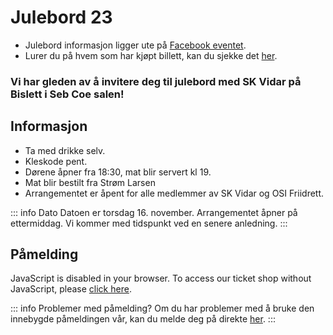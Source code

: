 # Julebord 23

* Julebord informasjon ligger ute på [Facebook eventet](https://www.facebook.com/events/1359388694612729/).
* Lurer du på hvem som har kjøpt billett, kan du sjekke det [her](./attending).

### Vi har gleden av å invitere deg til julebord med SK Vidar på Bislett i Seb Coe salen!

## Informasjon

* Ta med drikke selv.
* Kleskode pent.
* Dørene åpner fra 18:30, mat blir servert kl 19.
* Mat blir bestilt fra Strøm Larsen
* Arrangementet er åpent for alle medlemmer av SK Vidar og OSI Friidrett.


::: info Dato
Datoen er torsdag 16. november. Arrangementet åpner på ettermiddag. Vi kommer med tidspunkt ved en senere anledning.
:::

## Påmelding

<script setup>
import { onMounted } from 'vue';

onMounted(() => {
  // Add the CSS to the document's head
  const cssLink = document.createElement("link");
  cssLink.rel = "stylesheet";
  cssLink.type = "text/css";
  cssLink.href = "https://tickets.skvidar.run/SKV/julebord23/widget/v1.css";
  document.head.appendChild(cssLink);

  // Add the JavaScript to the document's head
  const jsScript = document.createElement("script");
  jsScript.type = "text/javascript";
  jsScript.src = "https://tickets.skvidar.run/widget/v1.en.js";
  jsScript.async = true;
  document.head.appendChild(jsScript);
});
</script>


<pretix-widget event="https://tickets.skvidar.run/SKV/julebord23/"></pretix-widget>
<noscript>
  <div class="pretix-widget">
    <div class="pretix-widget-info-message">
      JavaScript is disabled in your browser. To access our ticket shop without JavaScript, please <a target="_blank" rel="noopener" href="https://tickets.skvidar.run/SKV/julebord23/">click here</a>.
    </div>
  </div>
</noscript>

::: info Problemer med påmelding?
Om du har problemer med å bruke den innebygde påmeldingen vår, kan du melde deg på direkte [her](https://tickets.skvidar.run/SKV/julebord23/).
:::
